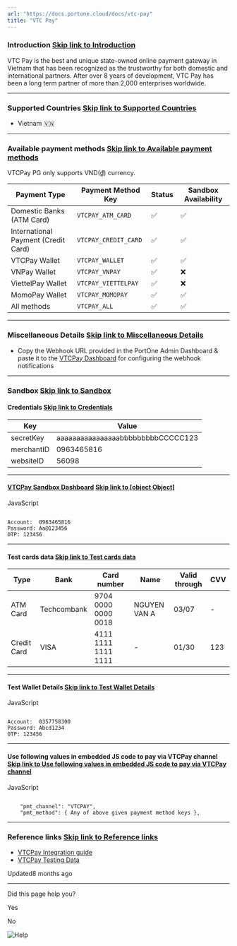 ```yaml
---
url: "https://docs.portone.cloud/docs/vtc-pay"
title: "VTC Pay"
---
```


### Introduction   [Skip link to Introduction](https://docs.portone.cloud/docs/vtc-pay\#introduction)

VTC Pay is the best and unique state-owned online payment gateway in Vietnam that has been recognized as the trustworthy for both domestic and international partners. After over 8 years of development, VTC Pay has been a long term partner of more than 2,000 enterprises worldwide.

* * *

### Supported Countries   [Skip link to Supported Countries](https://docs.portone.cloud/docs/vtc-pay\#supported-countries)

- Vietnam 🇻🇳

* * *

### Available payment methods   [Skip link to Available payment methods](https://docs.portone.cloud/docs/vtc-pay\#available-payment-methods)

VTCPay PG only supports VND(₫) currency.

| Payment Type | Payment Method Key | Status | Sandbox Availability |
| --- | --- | --- | --- |
| Domestic Banks (ATM Card) | `VTCPAY_ATM_CARD` | ✅ | ✅ |
| International Payment (Credit Card) | `VTCPAY_CREDIT_CARD` | ✅ | ✅ |
| VTCPay Wallet | `VTCPAY_WALLET` | ✅ | ✅ |
| VNPay Wallet | `VTCPAY_VNPAY` | ✅ | ❌ |
| ViettelPay Wallet | `VTCPAY_VIETTELPAY` | ✅ | ❌ |
| MomoPay Wallet | `VTCPAY_MOMOPAY` | ✅ | ✅ |
| All methods | `VTCPAY_ALL` | ✅ | ✅ |

* * *

### Miscellaneous Details   [Skip link to Miscellaneous Details](https://docs.portone.cloud/docs/vtc-pay\#miscellaneous-details)

- Copy the Webhook URL provided in the PortOne Admin Dashboard & paste it to the [VTCPay Dashboard](https://vtcpay.vn/) for configuring the webhook notifications

* * *

### Sandbox   [Skip link to Sandbox](https://docs.portone.cloud/docs/vtc-pay\#sandbox)

#### Credentials   [Skip link to Credentials](https://docs.portone.cloud/docs/vtc-pay\#credentials)

| Key | Value |
| --- | --- |
| secretKey | aaaaaaaaaaaaaaaabbbbbbbbbCCCCC123 |
| merchantID | 0963465816 |
| websiteID | 56098 |

* * *

#### [VTCPay Sandbox Dashboard](http://alpha1.vtcpay.vn/wallet)   [Skip link to [object Object]](https://docs.portone.cloud/docs/vtc-pay\#vtcpay-sandbox-dashboard)

JavaScript

```rdmd-code lang-javascript theme-light

Account:  0963465816
Password: Aa@123456
OTP: 123456

```

* * *

#### Test cards data   [Skip link to Test cards data](https://docs.portone.cloud/docs/vtc-pay\#test-cards-data)

| Type | Bank | Card number | Name | Valid through | CVV |
| --- | --- | --- | --- | --- | --- |
| ATM Card | Techcombank | 9704 0000 0000 0018 | NGUYEN VAN A | 03/07 | - |
| Credit Card | VISA | 4111 1111 1111 1111 | - | 01/30 | 123 |

* * *

#### Test Wallet Details   [Skip link to Test Wallet Details](https://docs.portone.cloud/docs/vtc-pay\#test-wallet-details)

JavaScript

```rdmd-code lang-javascript theme-light

Account:  0357758300
Password: Abcd1234
OTP: 123456

```

* * *

#### Use following values in embedded JS code to pay via VTCPay channel   [Skip link to Use following values in embedded JS code to pay via VTCPay channel](https://docs.portone.cloud/docs/vtc-pay\#use-following-values-in-embedded-js-code-to-pay-via-vtcpay-channel)

JavaScript

```rdmd-code lang-javascript theme-light

    "pmt_channel": "VTCPAY",
    "pmt_method": { Any of above given payment method keys },

```

* * *

### Reference links   [Skip link to Reference links](https://docs.portone.cloud/docs/vtc-pay\#reference-links)

- [VTCPay Integration guide](https://vtcpay.vn/tai-lieu-tich-hop-website)
- [VTCPay Testing Data](https://vtcpay.vn/tai-lieu-tich-hop-website#phuluc1)

Updated8 months ago

* * *

Did this page help you?

Yes

No

![Help](https://cdn.jsdelivr.net/gh/iamport-intl/portone-devx-chatbot-widget@production/public/chat-intro1.svg)